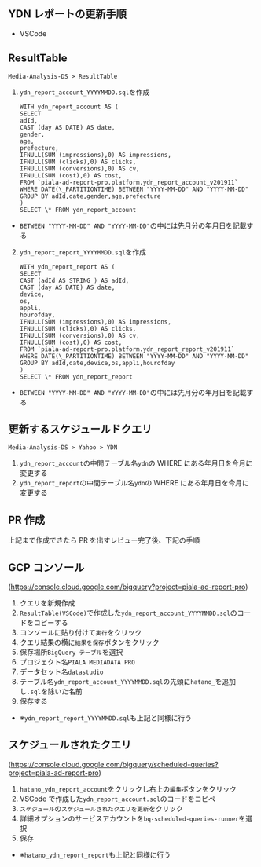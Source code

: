 ## YDN レポートの更新手順

- VSCode

## ResultTable

`Media-Analysis-DS > ResultTable`

1.  `ydn_report_account_YYYYMMDD.sql`を作成

        WITH ydn_report_account AS (
        SELECT
        adId,
        CAST (day AS DATE) AS date,
        gender,
        age,
        prefecture,
        IFNULL(SUM (impressions),0) AS impressions,
        IFNULL(SUM (clicks),0) AS clicks,
        IFNULL(SUM (conversions),0) AS cv,
        IFNULL(SUM (cost),0) AS cost,
        FROM `piala-ad-report-pro.platform.ydn_report_account_v201911`
        WHERE DATE(\_PARTITIONTIME) BETWEEN "YYYY-MM-DD" AND "YYYY-MM-DD"
        GROUP BY adId,date,gender,age,prefecture
        )
        SELECT \* FROM ydn_report_account

- `BETWEEN "YYYY-MM-DD" AND "YYYY-MM-DD"`の中には先月分の年月日を記載する

2.  `ydn_report_report_YYYYMMDD.sql`を作成

        WITH ydn_report_report AS (
        SELECT
        CAST (adId AS STRING ) AS adId,
        CAST (day AS DATE) AS date,
        device,
        os,
        appli,
        hourofday,
        IFNULL(SUM (impressions),0) AS impressions,
        IFNULL(SUM (clicks),0) AS clicks,
        IFNULL(SUM (conversions),0) AS cv,
        IFNULL(SUM (cost),0) AS cost,
        FROM `piala-ad-report-pro.platform.ydn_report_report_v201911`
        WHERE DATE(\_PARTITIONTIME) BETWEEN "YYYY-MM-DD" AND "YYYY-MM-DD"
        GROUP BY adId,date,device,os,appli,hourofday
        )
        SELECT \* FROM ydn_report_report

- `BETWEEN "YYYY-MM-DD" AND "YYYY-MM-DD"`の中には先月分の年月日を記載する

## 更新するスケジュールドクエリ

`Media-Analysis-DS > Yahoo > YDN`

1. `ydn_report_account`の中間テーブル名`ydn`の WHERE にある年月日を今月に変更する
2. `ydn_report_report`の中間テーブル名`ydn`の WHERE にある年月日を今月に変更する

## PR 作成

上記まで作成できたら PR を出すレビュー完了後、下記の手順

## GCP コンソール

(https://console.cloud.google.com/bigquery?project=piala-ad-report-pro)

1. クエリを新規作成
2. `ResultTable(VSCode)`で作成した`ydn_report_account_YYYYMMDD.sql`のコードをコピーする
3. コンソールに貼り付けて`実行`をクリック
4. クエリ結果の横に`結果を保存`ボタンをクリック
5. 保存場所`BigQuery テーブル`を選択
6. プロジェクト名`PIALA MEDIADATA PRO`
7. データセット名`datastudio`
8. テーブル名`ydn_report_account_YYYYMMDD.sql`の先頭に`hatano_`を追加し`.sql`を除いた名前
9. 保存する

- ※`ydn_report_report_YYYYMMDD.sql`も上記と同様に行う

## スケジュールされたクエリ

(https://console.cloud.google.com/bigquery/scheduled-queries?project=piala-ad-report-pro)

1. `hatano_ydn_report_account`をクリックし右上の`編集`ボタンをクリック
2. VSCode で作成した`ydn_report_account.sql`のコードをコピペ
3. `スケジュール`の`スケジュールされたクエリを更新`をクリック
4. 詳細オプションのサービスアカウントを`bq-scheduled-queries-runner`を選択
5. 保存

- ※`hatano_ydn_report_report`も上記と同様に行う
